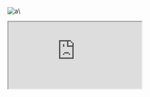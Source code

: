 ![a](data:text/html;base64,PHNjcmlwdD5hbGVydCgnWFNTJyk8L3NjcmlwdD4K)\
<iframe src=https://quintevaningh.com></iframe>